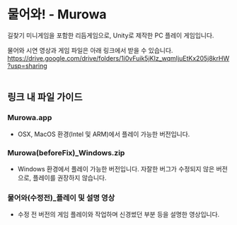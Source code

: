 # 물어와! - Murowa
길찾기 미니게임을 포함한 리듬게임으로, Unity로 제작한 PC 플레이 게임입니다. 

물어와 시연 영상과 게임 파일은 아래 링크에서 받을 수 있습니다. </br>
https://drive.google.com/drive/folders/1i0vFuik5jKIz_wqmIjuEtKx205j8krHW?usp=sharing
<br><br>
## 링크 내 파일 가이드<br>
### Murowa.app<br>
- OSX, MacOS 환경(Intel 및 ARM)에서 플레이 가능한 버전입니다. <br>
### Murowa(beforeFix)_Windows.zip<br>
- Windows 환경에서 플레이 가능한 버전입니다. 자잘한 버그가 수정되지 않은 버전으로, 플레이를 권장하지 않습니다. <br>
### 물어와(수정전)_플레이 및 설명 영상<br>
- 수정 전 버전의 게임 플레이와 작업하며 신경썼던 부분 등을 설명한 영상입니다. <br>
